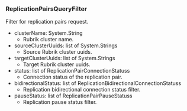 ### ReplicationPairsQueryFilter
Filter for replication pairs request.

- clusterName: System.String
  - Rubrik cluster name.
- sourceClusterUuids: list of System.Strings
  - Source Rubrik cluster uuids.
- targetClusterUuids: list of System.Strings
  - Target Rubrik cluster uuids.
- status: list of ReplicationPairConnectionStatuss
  - Connection status of the replication pair.
- bidirectionalStatus: list of ReplicationBidirectionalConnectionStatuss
  - Replication bidirectional connection status filter.
- pauseStatus: list of ReplicationPairPauseStatuss
  - Replication pause status filter.
